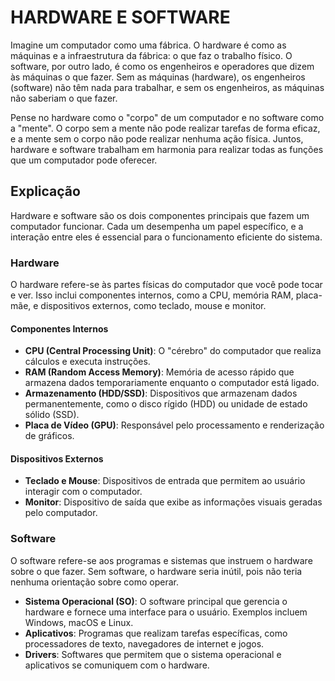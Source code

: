# HARDWARE E SOFTWARE


Imagine um computador como uma fábrica. O hardware é como as máquinas e a infraestrutura da fábrica: o que faz o trabalho físico. O software, por outro lado, é como os engenheiros e operadores que dizem às máquinas o que fazer. Sem as máquinas (hardware), os engenheiros (software) não têm nada para trabalhar, e sem os engenheiros, as máquinas não saberiam o que fazer.

Pense no hardware como o "corpo" de um computador e no software como a "mente". O corpo sem a mente não pode realizar tarefas de forma eficaz, e a mente sem o corpo não pode realizar nenhuma ação física. Juntos, hardware e software trabalham em harmonia para realizar todas as funções que um computador pode oferecer.

## Explicação

Hardware e software são os dois componentes principais que fazem um computador funcionar. Cada um desempenha um papel específico, e a interação entre eles é essencial para o funcionamento eficiente do sistema.

### Hardware

O hardware refere-se às partes físicas do computador que você pode tocar e ver. Isso inclui componentes internos, como a CPU, memória RAM, placa-mãe, e dispositivos externos, como teclado, mouse e monitor.

#### Componentes Internos

- **CPU (Central Processing Unit)**: O "cérebro" do computador que realiza cálculos e executa instruções.
- **RAM (Random Access Memory)**: Memória de acesso rápido que armazena dados temporariamente enquanto o computador está ligado.
- **Armazenamento (HDD/SSD)**: Dispositivos que armazenam dados permanentemente, como o disco rígido (HDD) ou unidade de estado sólido (SSD).
- **Placa de Vídeo (GPU)**: Responsável pelo processamento e renderização de gráficos.

#### Dispositivos Externos

- **Teclado e Mouse**: Dispositivos de entrada que permitem ao usuário interagir com o computador.
- **Monitor**: Dispositivo de saída que exibe as informações visuais geradas pelo computador.

### Software

O software refere-se aos programas e sistemas que instruem o hardware sobre o que fazer. Sem software, o hardware seria inútil, pois não teria nenhuma orientação sobre como operar.

- **Sistema Operacional (SO)**: O software principal que gerencia o hardware e fornece uma interface para o usuário. Exemplos incluem Windows, macOS e Linux.
- **Aplicativos**: Programas que realizam tarefas específicas, como processadores de texto, navegadores de internet e jogos.
- **Drivers**: Softwares que permitem que o sistema operacional e aplicativos se comuniquem com o hardware.


  
